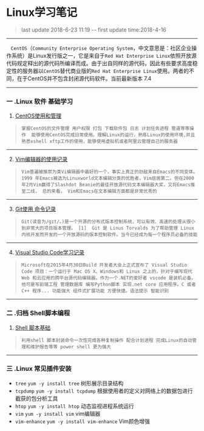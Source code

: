 Linux学习笔记
====
>last update 2018-6-23 11:19 -- first update time:2018-4-16
---
 &nbsp;&nbsp;&nbsp;`CentOS`（`Community Enterprise Operating System`，中文意思是：社区企业操作系统）是Linux发行版之一，它是来自于`Red Hat Enterprise Linux`依照开放源代码规定释出的源代码所编译而成。由于出自同样的源代码，因此有些要求高度稳定性的服务器以`CentOS`替代商业版的`Red Hat Enterprise Linux`使用。两者的不同，在于CentOS并不包含封闭源代码软件。当前最新版本 7.4
 
 ---

###  一 .Linux 软件 基础学习
1. [CentOS使用和管理](https://github.com/kickgod/Md-Linux/tree/master/centos)   
> `掌握CentOS的文件管理 用户权限 打包 下载软件包 日志 计划任务进程 管道等等操作  能够使用CentOS完成日常使用。理解Linux的运行，熟练Linux的使用环境,并且熟悉xshell xftp工作的使用，能够使用虚拟机或者阿里云管理自己的服务器`
----
2. [Vim编辑器的使用记录](https://github.com/kickgod/Md-Linux/blob/master/Linux_Vim.md) 
> `Vim普遍被推崇为类Vi编辑器中最好的一个，事实上真正的劲敌来自Emacs的不同变体。1999 年Emacs被选为Linuxworld文本编辑分类的优胜者，Vim屈居第二。但在2000年2月Vim赢得了Slashdot Beanie的最佳开放源代码文本编辑器大奖，又将Emacs推至二线， 总的来看， Vim和Emacs在文本编辑方面都是非常优秀的`
----
3. [Git使用 命令记录](https://github.com/kickgod/Md-Linux/blob/master/Git_Code.md)
> `Git(读音为/gɪt/。)是一个开源的分布式版本控制系统，可以有效、高速的处理从很小到非常大的项目版本管理。 [1]  Git 是 Linus Torvalds 为了帮助管理 Linux 内核开发而开发的一个开放源码的版本控制软件。当今已经成为每一个程序员必备的技能`
---
4. [Visual Studio Code学习记录](https://github.com/kickgod/Md-Linux/tree/master/vscode)
> `Microsoft在2015年4月30日Build 开发者大会上正式宣布了 Visual Studio Code 项目：一个运行于 Mac OS X、Windows和 Linux 之上的，针对于编写现代 Web 和云应用的跨平台源代码编辑器。作为一个.NET的爱好者 vscode 是装机必备。他可是写前端工程 管理数据库 编写Python脚本 实现.net core 应用程序。C 或者C++ 程序... 功能强大 组件式扩展功能 方便快捷。语法提示 智能识别`
---
###  二 .归档 Shell脚本编程
1. [Shell 脚本基础](https://github.com/kickgod/Md-Linux/tree/master/shell)
> `利用shell 脚本封装命令一次性完成各种复制操作 配合计划进程 完成Linux的自动管理和维护报告等等 power shell 更为强大`
---------

### 三 .Linux 常见插件安装
* `tree`  `yum -y install tree` 树形展示目录结构
* `tcpdump`  `yum -y install tcpdump` 根据使用者的定义对网络上的数据包进行截获的包分析工具
* `htop` `yum -y install htop`  动态监视进程系统运行
* `vim` `yum -y install vim`  vim编辑器
* `vim-enhance` `yum -y install vim-enhance`  Vim颜色增强
